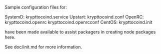 Sample configuration files for:

SystemD: krypttocoind.service
Upstart: krypttocoind.conf
OpenRC:  krypttocoind.openrc
         krypttocoind.openrcconf
CentOS:  krypttocoind.init

have been made available to assist packagers in creating node packages here.

See doc/init.md for more information.
